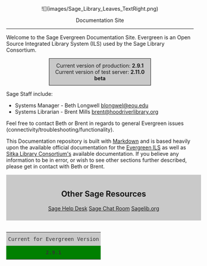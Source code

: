 <center>
![](images/Sage_Library_Leaves_TextRight.png)

Documentation Site
</center>
<hr size=2>

Welcome to the Sage Evergreen Documentation Site. Evergreen is an Open Source Integrated Library System (ILS) used by the Sage Library Consortium.

<center>
<div style="background-color: #c9c9c9; padding: 10px; width: 50%; border-style: solid; border-width: 1px">
Current version of production: <b>2.9.1</b></br>
Current version of test server: <b>2.11.0 beta</b>
</div>
</center>

Sage Staff include:

- Systems Manager - Beth Longwell <blongwel@eou.edu>
- Systems Librarian - Brent Mills <brent@hoodriverlibrary.org>

Feel free to contact Beth or Brent in regards to general Evergreen issues (connectivity/troubleshooting/functionality).

This Documentation repository is built with [Markdown](http://daringfireball.net/projects/markdown/) and is based heavily upon the available official documentation for the [Evergreen ILS](http://docs.evergreen-ils.org/) as well as [Sitka Library Consortium's](http://docs.sitka.bclibraries.ca/Sitka/current/html/) available documentation. If you believe any information to be in error, or wish to see other sections further described, please get in contact with Beth or Brent.

<div align="center">
<div style="background-color: #c9c9c9; padding: 10px; width: 100%; border-style: solid; border-width: 0px">
<h2>Other Sage Resources</h2>
<p>
  <a class="btn btn-primary btn-md" href="http://sagelib.org/support">Sage Help Desk</a>
  <a class="btn btn-primary btn-md" href="http://sagelib.org/chat">Sage Chat Room</a>
  <a class="btn btn-primary btn-md" href="http://sagelib.org/">Sagelib.org</a>
</p>
</div>
</br>

<div align="center">
	<style type="text/css">
	.tg  {border-collapse:collapse;border-spacing:0;border-color:#ccc;border:none;}
	.tg td{font-family:"Roboto Slab", sans-serif;font-size:14px;padding:10px 5px;border-style:solid;border-width:0px;overflow:hidden;word-break:normal;border-color:#ccc;color:#333;background-color:#fff;}
	.tg th{font-family:"Roboto Slab", sans-serif;font-size:14px;font-weight:normal;padding:10px 5px;border-style:solid;border-width:0px;overflow:hidden;word-break:normal;border-color:#ccc;color:#333;background-color:#f0f0f0;}
	.tg .tg-klnp{font-weight:bold;font-family:"Roboto Slab", Monaco, monospace !important;;background-color:#008000;text-align:center}
	.tg .tg-cazm{font-family:"Roboto Slab", Monaco, monospace !important;;background-color:#c9c9c9;text-align:center}
	</style>
	<table class="tg">
	  <tr>
	    <th class="tg-cazm">Current for Evergreen Version</th>
	  </tr>
	  <tr>
	    <td class="tg-klnp">2.9.1</td>
	  </tr>
	</table>
</div>
</br>
